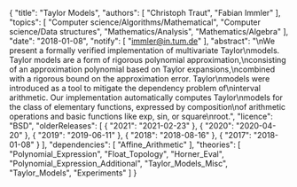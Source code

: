 {
    "title": "Taylor Models",
    "authors": [
        "Christoph Traut",
        "Fabian Immler"
    ],
    "topics": [
        "Computer science/Algorithms/Mathematical",
        "Computer science/Data structures",
        "Mathematics/Analysis",
        "Mathematics/Algebra"
    ],
    "date": "2018-01-08",
    "notify": [
        "immler@in.tum.de"
    ],
    "abstract": "\nWe present a formally verified implementation of multivariate Taylor\nmodels. Taylor models are a form of rigorous polynomial approximation,\nconsisting of an approximation polynomial based on Taylor expansions,\ncombined with a rigorous bound on the approximation error. Taylor\nmodels were introduced as a tool to mitigate the dependency problem of\ninterval arithmetic. Our implementation automatically computes Taylor\nmodels for the class of elementary functions, expressed by composition\nof arithmetic operations and basic functions like exp, sin, or square\nroot.",
    "licence": "BSD",
    "olderReleases": [
        {
            "2021": "2021-02-23"
        },
        {
            "2020": "2020-04-20"
        },
        {
            "2019": "2019-06-11"
        },
        {
            "2018": "2018-08-16"
        },
        {
            "2017": "2018-01-08"
        }
    ],
    "dependencies": [
        "Affine_Arithmetic"
    ],
    "theories": [
        "Polynomial_Expression",
        "Float_Topology",
        "Horner_Eval",
        "Polynomial_Expression_Additional",
        "Taylor_Models_Misc",
        "Taylor_Models",
        "Experiments"
    ]
}